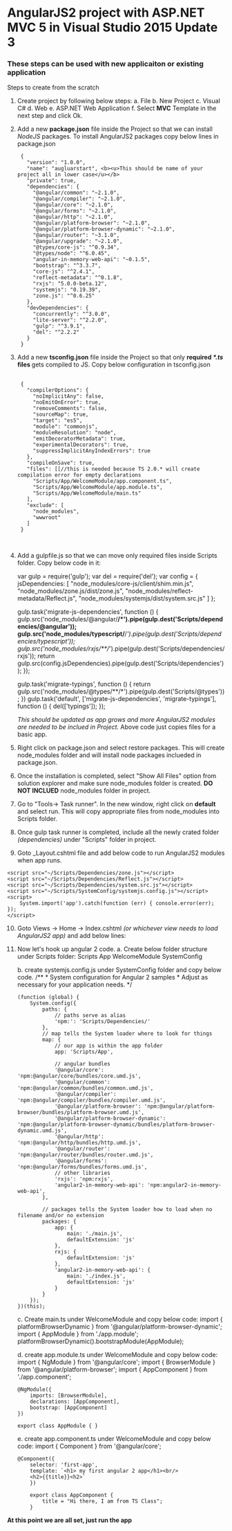 ﻿# AngularJS2 project with ASP.NET MVC 5 in Visual Studio 2015 Update 3
<h3> These steps can be used with new applicaiton or existing application </h3>

Steps to create from the scratch

1. Create project by following below steps:
	a. File
	b. New Project 
	c. Visual C#
	d. Web
	e. ASP.NET Web Application
	f. Select <b>MVC</b> Template in the next step and click Ok.

2. Add a new <b>package.json</b> file inside the Project so that we can install <i>NodeJS</i> packages.
	To install AngularJS2 packages copy below lines in package.json
		
		{
		  "version": "1.0.0",
		  "name": "augluarstart", <b><u>This should be name of your project all in lower case</u></b>
		  "private": true,
		  "dependencies": {
			"@angular/common": "~2.1.0",
			"@angular/compiler": "~2.1.0",
			"@angular/core": "~2.1.0",
			"@angular/forms": "~2.1.0",
			"@angular/http": "~2.1.0",
			"@angular/platform-browser": "~2.1.0",
			"@angular/platform-browser-dynamic": "~2.1.0",
			"@angular/router": "~3.1.0",
			"@angular/upgrade": "~2.1.0",
			"@types/core-js": "^0.9.34",
			"@types/node": "^6.0.45",
			"angular-in-memory-web-api": "~0.1.5",
			"bootstrap": "^3.3.7",
			"core-js": "^2.4.1",
			"reflect-metadata": "^0.1.8",
			"rxjs": "5.0.0-beta.12",
			"systemjs": "0.19.39",
			"zone.js": "^0.6.25"
		  },
		  "devDependencies": {
			"concurrently": "^3.0.0",
			"lite-server": "^2.2.0",
			"gulp": "^3.9.1",
			"del": "^2.2.2"
		  }
		}

3. Add a new <b>tsconfig.json</b> file inside the Project so that only <b> required <i>*.ts</i> files </b> gets compiled to JS.
	Copy below configuration in tsconfig.json
	<pre>
	<code>
	{
	  "compilerOptions": {
		"noImplicitAny": false,
		"noEmitOnError": true,
		"removeComments": false,
		"sourceMap": true,
		"target": "es5",
		"module": "commonjs",
		"moduleResolution": "node",
		"emitDecoratorMetadata": true,
		"experimentalDecorators": true,
		"suppressImplicitAnyIndexErrors": true
	  },
	  "compileOnSave": true,
	  "files": [[//this is needed because TS 2.0.* will create compilation error for empty declarations
		"Scripts/App/WelcomeModule/app.component.ts",
		"Scripts/App/WelcomeModule/app.module.ts",
		"Scripts/App/WelcomeModule/main.ts"
	  ],
	  "exclude": [
		"node_modules",
		"wwwroot"
	  ]
	}
	</code>
	</pre>

4. Add a gulpfile.js so that we can move only required files inside Scripts folder. Copy below code in it:
	
	
	var gulp = require('gulp');
	var del = require('del');
	var config = {
		jsDependencies: [
			"node_modules/core-js/client/shim.min.js",
			"node_modules/zone.js/dist/zone.js",
			"node_modules/reflect-metadata/Reflect.js",
			"node_modules/systemjs/dist/system.src.js"
		]
	};

	gulp.task('migrate-js-dependencies', function () {
		gulp.src('node_modules/@angular/**/*').pipe(gulp.dest('Scripts/dependencies/@angular'));
		gulp.src('node_modules/typescript/**/*').pipe(gulp.dest('Scripts/dependencies/typescript'));
		gulp.src('node_modules/rxjs/**/*').pipe(gulp.dest('Scripts/dependencies/rxjs'));
		return gulp.src(config.jsDependencies).pipe(gulp.dest('Scripts/dependencies'));
	});

	gulp.task('migrate-typings', function () {
		return gulp.src('node_modules/@types/**/*').pipe(gulp.dest('Scripts/@types'));
	})
	gulp.task('default', ['migrate-js-dependencies', 'migrate-typings'], function () {
		del(['typings']);
	});

	<i> This should be updated as app grows and more AngularJS2 modules are needed to be inclued in Project. </i> 
	Above code just copies files for a basic app.

5. Right click on package.json and select restore packages. This will create node_modules folder and will install node packages inclueded in package.json.

6. Once the installation is completed, select "Show All Files" option from solution explorer and make sure node_modules folder is created.
							 <b> DO NOT INCLUED</b> node_modules folder in project.
7. Go to "Tools-> Task runner". In the new window, right click on <b> default </b> and select run. This will copy appropriate files from node_modules into Scripts folder.

8. Once gulp task runner is completed, include all the newly crated folder <i>(dependencies)</i> under "Scripts" folder in project.

9. Goto _Layout.cshtml file and add below code to run AngularJS2 modules when app runs.

<script src="~/Scripts/Dependencies/shim.min.js"></script>
    <script src="~/Scripts/Dependencies/zone.js"></script>
    <script src="~/Scripts/Dependencies/Reflect.js"></script>
    <script src="~/Scripts/Dependencies/system.src.js"></script>
    <script src="~/Scripts/SystemConfig/systemjs.config.js"></script>
    <script>
        System.import('app').catch(function (err) { console.error(err); });
    </script>

10. Goto Views -> Home -> Index.cshtml <i>(or whichever view needs to load AngularJS2 app)</i> and add below lines:
	<div>
		<first-app></first-app>
	</div> 

11. Now let's hook up angular 2 code. 
	a. Create below folder structure under Scripts folder:
		Scripts
			App
				WelcomeModule
				SystemConfig
	
	b. create systemjs.config.js under SystemConfig folder and copy below code.
		 /**
		 * System configuration for Angular 2 samples
		 * Adjust as necessary for your application needs.
		 */

		(function (global) {
			System.config({
				paths: {
					// paths serve as alias
					'npm:': 'Scripts/Dependencies/'
				},
				// map tells the System loader where to look for things
				map: {
					// our app is within the app folder
					app: 'Scripts/App',

					// angular bundles
					'@angular/core': 'npm:@angular/core/bundles/core.umd.js',
					'@angular/common': 'npm:@angular/common/bundles/common.umd.js',
					'@angular/compiler': 'npm:@angular/compiler/bundles/compiler.umd.js',
					'@angular/platform-browser': 'npm:@angular/platform-browser/bundles/platform-browser.umd.js',
					'@angular/platform-browser-dynamic': 'npm:@angular/platform-browser-dynamic/bundles/platform-browser-dynamic.umd.js',
					'@angular/http': 'npm:@angular/http/bundles/http.umd.js',
					'@angular/router': 'npm:@angular/router/bundles/router.umd.js',
					'@angular/forms': 'npm:@angular/forms/bundles/forms.umd.js',
					// other libraries
					'rxjs': 'npm:rxjs',
					'angular2-in-memory-web-api': 'npm:angular2-in-memory-web-api',
				},

				// packages tells the System loader how to load when no filename and/or no extension
				packages: {
					app: {
						main: './main.js',
						defaultExtension: 'js'
					},
					rxjs: {
						defaultExtension: 'js'
					},
					'angular2-in-memory-web-api': {
						main: './index.js',
						defaultExtension: 'js'
					}
				}
			});
		})(this);
	
	c. Create main.ts under WelcomeModule and copy below code:
		import { platformBrowserDynamic } from '@angular/platform-browser-dynamic';
		import { AppModule } from './app.module';
		platformBrowserDynamic().bootstrapModule(AppModule);
		
	d. create app.module.ts under WelcomeModule and copy below code:
		import { NgModule } from '@angular/core';
		import { BrowserModule } from '@angular/platform-browser';
		import { AppComponent } from './app.component';

		@NgModule({
			imports: [BrowserModule],
			declarations: [AppComponent],
			bootstrap: [AppComponent]
		})

		export class AppModule { }

	e. create app.component.ts under WelcomeModule and copy below code:
		import { Component } from '@angular/core';

		@Component({
			selector: 'first-app',
			template: `<h1> my first angular 2 app</h1><br/>
			<h2>{{title}}<h2>`
			})

			export class AppComponent {
				title = "Hi there, I am from TS Class";
			}

<b> At this point we are all set, just run the app </b>
